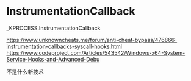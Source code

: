 # InstrumentationCallback

_KPROCESS.InstrumentationCallback  



https://www.unknowncheats.me/forum/anti-cheat-bypass/476866-instrumentation-callbacks-syscall-hooks.html  
https://www.codeproject.com/Articles/543542/Windows-x64-System-Service-Hooks-and-Advanced-Debu  

不是什么新技术
